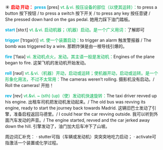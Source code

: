 ☀ <font color="red">**启动 开动：**</font>
<font color="sky blue">**press**</font> [pres] 
<font color="#00b050">vt.＆vi. 按压设备的部位（以使其运转）：</font>to press a button 按下按钮 / to press a switch 按下开关 / to press any key 按任意键 / She pressed down hard on the gas pedal. 她用力踩下油门踏板。

<font color="sky blue">**start**</font> [stɑːt] 
<font color="#00b050">vt.＆vi. 启动机器；（机器）启动。是一个广义用词：</font>了解即可
           
<font color="sky blue">**trigger**</font> [ˈtrɪgə(r)]
<font color="#00b050">vt. 使一个装置启动：</font>to trigger an alarm 触发警报器 / The bomb was triggered by a wire. 那颗炸弹是由一根导线引爆的。

<font color="sky blue">**fire**</font> ['faɪə] 
<font color="#00b050">vi. 发动机点火，发动。其主语一般是发动机：</font>Engines of the plane began to fire. 这架飞机的发动机开始发动。

<font color="sky blue">**roll**</font> [rəʊl] 
<font color="#00b050">vt.＆vi.（机器）开动，启动或运转；使机器开动，启动或运转。是一个形象化用法，不过不太常用：</font>The cameras weren’t rolling. 摄影机没有启动。/ Roll the cameras! 开拍！
                      
<font color="sky blue">**rev**</font> [rev]
<font color="#00b050">vt.&vi. ~ (sth) (up)（使）发动机快速旋转：</font>The taxi driver revved up his engine. 出租车司机把发动机发动起来。/ The old bus was revving its engine, ready to start the journey back towards Madrid. 这辆旧巴士发动了引擎，准备启程返回马德里。/ I could hear the car revving outside. 我可以听到外面汽车发动的声音。/ The engine started, revved and the car jerked away down the hill. 引擎发动了，油门加大后车冲下了山坡。

周边词汇补充：
· stutter可指（车辆或发动机）突突突地吃力启动；
· activate可指激活一个装置或化学过程。


